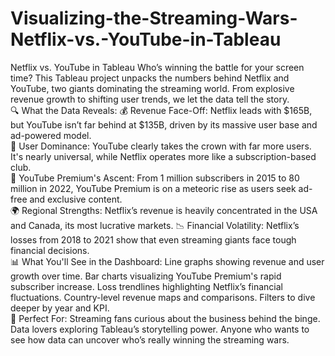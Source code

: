 # Visualizing-the-Streaming-Wars-Netflix-vs.-YouTube-in-Tableau

Netflix vs. YouTube in Tableau Who’s winning the battle for your screen time? This Tableau project unpacks the numbers behind Netflix and YouTube, two giants dominating the streaming world. From explosive revenue growth to shifting user trends, we let the data tell the story.  
🔍 What the Data Reveals: 
💰 Revenue Face-Off: Netflix leads with $165B, but YouTube isn’t far behind at $135B, driven by its massive user base and ad-powered model.  
👥 User Dominance: YouTube clearly takes the crown with far more users. It's nearly universal, while Netflix operates more like a subscription-based club.  
🚀 YouTube Premium's Ascent: From 1 million subscribers in 2015 to 80 million in 2022, YouTube Premium is on a meteoric rise as users seek ad-free and exclusive content.  
🌍 Regional Strengths: Netflix’s revenue is heavily concentrated in the USA and Canada, its most lucrative markets.  📉 Financial Volatility: Netflix’s losses from 2018 to 2021 show that even streaming giants face tough financial decisions.  
📊 What You'll See in the Dashboard: Line graphs showing revenue and user growth over time.  Bar charts visualizing YouTube Premium's rapid subscriber increase.  Loss trendlines highlighting Netflix’s financial fluctuations.  Country-level revenue maps and comparisons.  Filters to dive deeper by year and KPI.  
🎯 Perfect For: Streaming fans curious about the business behind the binge.  Data lovers exploring Tableau’s storytelling power.  Anyone who wants to see how data can uncover who’s really winning the streaming wars.
